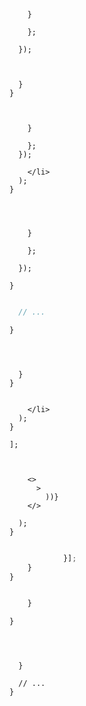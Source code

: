 ---
---




```js{4-15}



    }

    };

  }); 



  }
}

``` 


```js{4-15}


    }

    };
  });

    </li>
  );
}
```






```js{3}



    }

    };

  }); 

}

``` 




```js

  // ...

}
```





```js{2}



  }
}

``` 

```js{2}

    </li>
  );
}
```








```js{8-9, 13}
]; 



    <>
      >
        ))}
    </>

  ); 
}

``` 



```js
```






``` js
            }];
    }
}
```



``` js

    }

}
```


```js{2}



  }

  // ...
}
```

